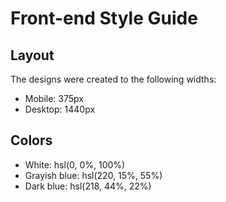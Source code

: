 # Front-end Style Guide

## Layout

The designs were created to the following widths:

- Mobile: 375px
- Desktop: 1440px

## Colors

- White: hsl(0, 0%, 100%)
- Grayish blue: hsl(220, 15%, 55%)
- Dark blue: hsl(218, 44%, 22%)